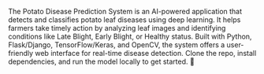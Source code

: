 The Potato Disease Prediction System is an AI-powered application that detects and classifies potato leaf diseases using deep learning. It helps farmers take timely action by analyzing leaf images and identifying conditions like Late Blight, Early Blight, or Healthy status. Built with Python, Flask/Django, TensorFlow/Keras, and OpenCV, the system offers a user-friendly web interface for real-time disease detection. Clone the repo, install dependencies, and run the model locally to get started. 🚀
